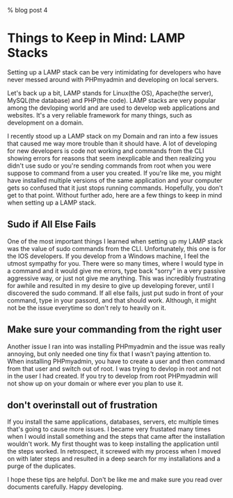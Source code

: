 % blog post 4

# Things to Keep in Mind: LAMP Stacks

Setting up a LAMP stack can be very intimidating for developers who have never messed around with PHPmyadmin and developing on local servers.

Let's back up a bit, LAMP stands for Linux(the OS), Apache(the server), MySQL(the database) and PHP(the code). LAMP stacks are very popular among the devloping world and are used to develop web applications and websites. It's a very reliable framework for many things, such as development on a domain.

I recently stood up a LAMP stack on my Domain and ran into a few issues that caused me way more trouble than it should have. A lot of developing for new developers is code not working and commands from the CLI showing errors for reasons that seem inexplicable and then realizing you didn't use sudo or you're sending commands from root when you were suppose to command from a user you created. If you're like me, you might have installed multiple versions of the same application and your computer gets so confused that it just stops running commands. Hopefully, you don't get to that point. Without further ado, here are a few things to keep in mind when setting up a LAMP stack.

## Sudo if All Else Fails

One of the most important things I learned when setting up my LAMP stack was the value of sudo commands from the CLI. Unfortunately, this one is for the IOS developers. If you develop from a Windows machine, I feel the utmost sympathy for you. There were so many times, where I would type in a command and it would give me errors, type back "sorry" in a very passive aggressive way, or just not give me anything. This was incredibly frustrating for awhile and resulted in my desire to give up developing forever, until I discovered the sudo command. If all else fails, just put sudo in front of your command, type in your passord, and that should work. Although, it might not be the issue everytime so don't rely to heavily on it.

## Make sure your commanding from the right user

Another issue I ran into was installing PHPmyadmin and the issue was really annoying, but only needed one tiny fix that I wasn't paying attention to. When installing PHPmyadmin, you have to create a user and then command from that user and switch out of root. I was trying to devlop in root and not in the user I had created. If you try to develop from root PHPmyadmin will not show up on your domain or where ever you plan to use it.


## don't overinstall out of frustration

If you install the same applications, databases, servers, etc multiple times that's going to cause more issues. I became very frustated many times when I would install something and the steps that came after the installation wouldn't work. My first thought was to keep installing the application until the steps worked. In retrospect, it screwed with my process when I moved on with later steps and resulted in a deep search for my installations and a purge of the duplicates.

I hope these tips are helpful. Don't be like me and make sure you read over documents carefully. Happy developing.  
